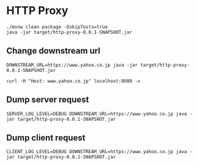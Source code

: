 # HTTP Proxy

```
./mvnw clean package -DskipTests=true
java -jar target/http-proxy-0.0.1-SNAPSHOT.jar
```


## Change downstream url

```
DOWNSTREAM_URL=https://www.yahoo.co.jp java -jar target/http-proxy-0.0.1-SNAPSHOT.jar
```

```
curl -H "Host: www.yahoo.co.jp" localhost:8080 -v
```

## Dump server request


```
SERVER_LOG_LEVEL=DEBUG DOWNSTREAM_URL=https://www.yahoo.co.jp java -jar target/http-proxy-0.0.1-SNAPSHOT.jar
```

## Dump client request

```
CLIENT_LOG_LEVEL=DEBUG DOWNSTREAM_URL=https://www.yahoo.co.jp java -jar target/http-proxy-0.0.1-SNAPSHOT.jar
```
